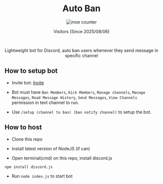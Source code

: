 <h1 align="center">
    Auto Ban
</h1>

<p align="center">
    <img src="https://count.getloli.com/@Auto-Ban?name=Auto-Ban&theme=gelbooru&padding=7&offset=0&align=center&scale=1&pixelated=1&darkmode=auto" alt="moe counter" />
    <p align="center"> Visitors (Since 2025/08/06) </p>
    <br>
    <p align="center"> Lightweight bot for Discord, auto ban users whenever they send message in specific channel </p>
</p>

## How to setup bot
 - Invite bot: [Invite](https://discord.com/oauth2/authorize?client_id=1402250342040731688)
 - Bot must have `Ban Members`, `Kick Members`, `Manage channels`, `Manage Messages`, `Read Message History`, `Send Messages`, `View Channels` permission in text channel to run.

 - Use `/setup (channel to ban) (ban notify channel)` to setup the bot.

## How to host
 - Clone this repo

 - Install latest version of NodeJS (if can)

 - Open terminal(cmd) on this repo, install discord.js

```bash
npm install discord.js
```

 - Run `node index.js` to start bot
